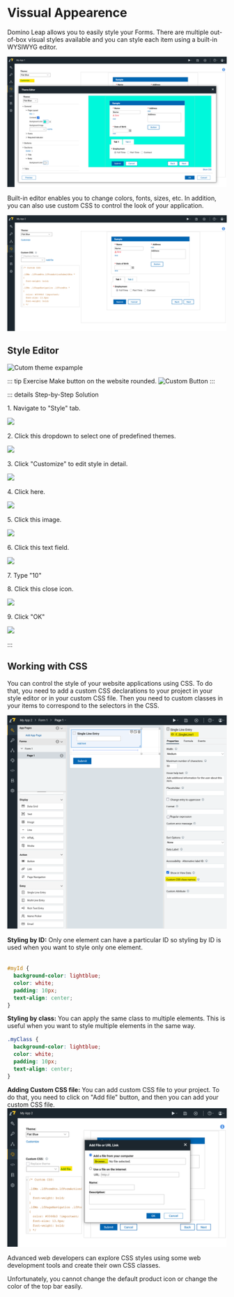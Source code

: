 # Vissual Appearence

Domino Leap allows you to easily style your Forms. There are multiple out-of-box visual styles available and you can
style each item using a built-in WYSIWYG editor.

![img_35.png](img_35.png)

Built-in editor enables you to change colors, fonts, sizes, etc. In addition, you can also use custom CSS to control the look of your application.

![img_29.png](img_29.png)

## Style Editor

![Cutom theme expample](/custom_theme.png)

::: tip Exercise
Make button on the website rounded.
![Custom Button](/custom_button.png)
:::

::: details Step-by-Step Solution

1\. Navigate to "Style" tab.

![](https://ajeuwbhvhr.cloudimg.io/colony-recorder.s3.amazonaws.com/files/2024-02-28/897e01eb-5fca-4a4f-9771-d350d8356ef8/ascreenshot.jpeg?tl_px=0,0&br_px=1934,1081&force_format=png&width=1120.0&wat=1&wat_opacity=0.7&wat_gravity=northwest&wat_url=https://colony-recorder.s3.us-west-1.amazonaws.com/images/watermarks/FB923C_standard.png&wat_pad=-3,229)

2\. Click this dropdown to select one of predefined themes.

![](https://ajeuwbhvhr.cloudimg.io/colony-recorder.s3.amazonaws.com/files/2024-02-28/31601364-f7ce-480a-8af4-5d90f095db2c/ascreenshot.jpeg?tl_px=0,0&br_px=1934,1081&force_format=png&width=1120.0&wat=1&wat_opacity=0.7&wat_gravity=northwest&wat_url=https://colony-recorder.s3.us-west-1.amazonaws.com/images/watermarks/FB923C_standard.png&wat_pad=238,121)

3\. Click "Customize" to edit style in detail.

![](https://ajeuwbhvhr.cloudimg.io/colony-recorder.s3.amazonaws.com/files/2024-02-28/41e53e41-ee8a-49b2-8c0e-c6eb7a95d6ec/ascreenshot.jpeg?tl_px=0,0&br_px=1934,1081&force_format=png&width=1120.0&wat=1&wat_opacity=0.7&wat_gravity=northwest&wat_url=https://colony-recorder.s3.us-west-1.amazonaws.com/images/watermarks/FB923C_standard.png&wat_pad=135,178)

4\. Click here.

![](https://ajeuwbhvhr.cloudimg.io/colony-recorder.s3.amazonaws.com/files/2024-02-28/c80a2f48-a51c-450e-8db3-c1feb295cfef/ascreenshot.jpeg?tl_px=0,188&br_px=1934,1269&force_format=png&width=1120.0&wat=1&wat_opacity=0.7&wat_gravity=northwest&wat_url=https://colony-recorder.s3.us-west-1.amazonaws.com/images/watermarks/FB923C_standard.png&wat_pad=385,277)

5\. Click this image.

![](https://ajeuwbhvhr.cloudimg.io/colony-recorder.s3.amazonaws.com/files/2024-02-28/b56723c7-b122-4d3a-b5da-4cadf0006ae2/ascreenshot.jpeg?tl_px=0,410&br_px=1934,1491&force_format=png&width=1120.0&wat=1&wat_opacity=0.7&wat_gravity=northwest&wat_url=https://colony-recorder.s3.us-west-1.amazonaws.com/images/watermarks/FB923C_standard.png&wat_pad=188,277)

6\. Click this text field.

![](https://ajeuwbhvhr.cloudimg.io/colony-recorder.s3.amazonaws.com/files/2024-02-28/4a94f556-b969-47ac-ac83-f68a61e34304/ascreenshot.jpeg?tl_px=0,788&br_px=1934,1870&force_format=png&width=1120.0&wat=1&wat_opacity=0.7&wat_gravity=northwest&wat_url=https://colony-recorder.s3.us-west-1.amazonaws.com/images/watermarks/FB923C_standard.png&wat_pad=318,315)

7\. Type "10"

8\. Click this close icon.

![](https://ajeuwbhvhr.cloudimg.io/colony-recorder.s3.amazonaws.com/files/2024-02-28/d652b2ad-6edf-4599-8230-9ac56358b143/ascreenshot.jpeg?tl_px=0,437&br_px=1934,1518&force_format=png&width=1120.0&wat=1&wat_opacity=0.7&wat_gravity=northwest&wat_url=https://colony-recorder.s3.us-west-1.amazonaws.com/images/watermarks/FB923C_standard.png&wat_pad=377,276)

9\. Click "OK"

![](https://ajeuwbhvhr.cloudimg.io/colony-recorder.s3.amazonaws.com/files/2024-02-28/5cca7c64-ca07-45d5-9822-113196924d5a/ascreenshot.jpeg?tl_px=1906,788&br_px=3841,1870&force_format=png&width=1120.0&wat=1&wat_opacity=0.7&wat_gravity=northwest&wat_url=https://colony-recorder.s3.us-west-1.amazonaws.com/images/watermarks/FB923C_standard.png&wat_pad=717,429)

:::

## Working with CSS

You can control the style of your website applications using CSS.
To do that, you need to add a custom CSS declarations to your
project in your style editor or in your custom CSS file.
Then you need to custom classes in your items to correspond to the selectors in the CSS.

![img_30.png](img_30.png)

**Styling by ID:** Only one element can have a particular ID so styling by ID is used when you want to style only one element.
```css

#myId {
  background-color: lightblue;
  color: white;
  padding: 10px;
  text-align: center;
}
```


**Styling by class:** You can apply the same class to multiple elements. This is useful when you want to style multiple elements in the same way.
```css
.myClass {
  background-color: lightblue;
  color: white;
  padding: 10px;
  text-align: center;
}
```

**Adding Custom CSS file:** You can add custom CSS file to your project. To do that, you need to click on "Add file" button, and then you can add your custom CSS file.
![img_31.png](img_31.png)


Advanced web developers can explore CSS styles using some web development tools and create their own CSS classes.

Unfortunately, you cannot change the default product icon or change the color of the top bar easily.
